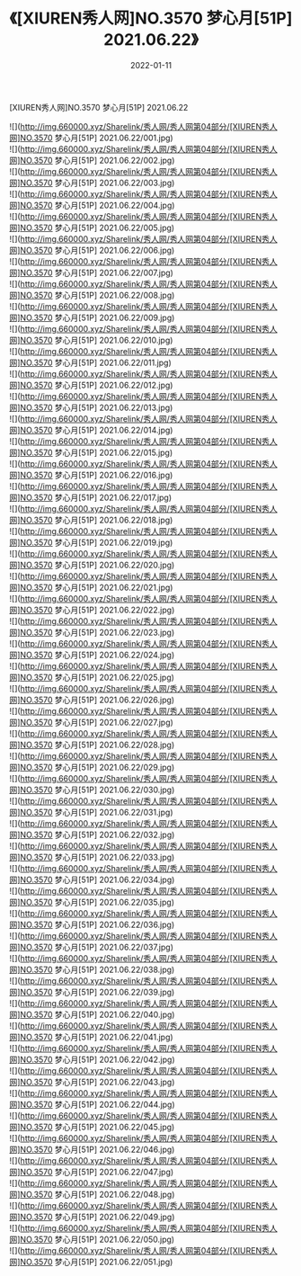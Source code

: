 ﻿---
layout: post
title:  《[XIUREN秀人网]NO.3570 梦心月[51P] 2021.06.22》
date:   2022-01-11
img: http://img.660000.xyz/Sharelink/秀人网/秀人网第04部分/[XIUREN秀人网]NO.3570 梦心月[51P] 2021.06.22/000.jpg
categories: [美女, 清纯, 唯美]
---

[XIUREN秀人网]NO.3570 梦心月[51P] 2021.06.22

 ![](http://img.660000.xyz/Sharelink/秀人网/秀人网第04部分/[XIUREN秀人网]NO.3570 梦心月[51P] 2021.06.22/001.jpg) <br>![](http://img.660000.xyz/Sharelink/秀人网/秀人网第04部分/[XIUREN秀人网]NO.3570 梦心月[51P] 2021.06.22/002.jpg) <br>![](http://img.660000.xyz/Sharelink/秀人网/秀人网第04部分/[XIUREN秀人网]NO.3570 梦心月[51P] 2021.06.22/003.jpg) <br>![](http://img.660000.xyz/Sharelink/秀人网/秀人网第04部分/[XIUREN秀人网]NO.3570 梦心月[51P] 2021.06.22/004.jpg) <br>![](http://img.660000.xyz/Sharelink/秀人网/秀人网第04部分/[XIUREN秀人网]NO.3570 梦心月[51P] 2021.06.22/005.jpg) <br>![](http://img.660000.xyz/Sharelink/秀人网/秀人网第04部分/[XIUREN秀人网]NO.3570 梦心月[51P] 2021.06.22/006.jpg) <br>![](http://img.660000.xyz/Sharelink/秀人网/秀人网第04部分/[XIUREN秀人网]NO.3570 梦心月[51P] 2021.06.22/007.jpg) <br>![](http://img.660000.xyz/Sharelink/秀人网/秀人网第04部分/[XIUREN秀人网]NO.3570 梦心月[51P] 2021.06.22/008.jpg) <br>![](http://img.660000.xyz/Sharelink/秀人网/秀人网第04部分/[XIUREN秀人网]NO.3570 梦心月[51P] 2021.06.22/009.jpg) <br>![](http://img.660000.xyz/Sharelink/秀人网/秀人网第04部分/[XIUREN秀人网]NO.3570 梦心月[51P] 2021.06.22/010.jpg) <br>![](http://img.660000.xyz/Sharelink/秀人网/秀人网第04部分/[XIUREN秀人网]NO.3570 梦心月[51P] 2021.06.22/011.jpg) <br>![](http://img.660000.xyz/Sharelink/秀人网/秀人网第04部分/[XIUREN秀人网]NO.3570 梦心月[51P] 2021.06.22/012.jpg) <br>![](http://img.660000.xyz/Sharelink/秀人网/秀人网第04部分/[XIUREN秀人网]NO.3570 梦心月[51P] 2021.06.22/013.jpg) <br>![](http://img.660000.xyz/Sharelink/秀人网/秀人网第04部分/[XIUREN秀人网]NO.3570 梦心月[51P] 2021.06.22/014.jpg) <br>![](http://img.660000.xyz/Sharelink/秀人网/秀人网第04部分/[XIUREN秀人网]NO.3570 梦心月[51P] 2021.06.22/015.jpg) <br>![](http://img.660000.xyz/Sharelink/秀人网/秀人网第04部分/[XIUREN秀人网]NO.3570 梦心月[51P] 2021.06.22/016.jpg) <br>![](http://img.660000.xyz/Sharelink/秀人网/秀人网第04部分/[XIUREN秀人网]NO.3570 梦心月[51P] 2021.06.22/017.jpg) <br>![](http://img.660000.xyz/Sharelink/秀人网/秀人网第04部分/[XIUREN秀人网]NO.3570 梦心月[51P] 2021.06.22/018.jpg) <br>![](http://img.660000.xyz/Sharelink/秀人网/秀人网第04部分/[XIUREN秀人网]NO.3570 梦心月[51P] 2021.06.22/019.jpg) <br>![](http://img.660000.xyz/Sharelink/秀人网/秀人网第04部分/[XIUREN秀人网]NO.3570 梦心月[51P] 2021.06.22/020.jpg) <br>![](http://img.660000.xyz/Sharelink/秀人网/秀人网第04部分/[XIUREN秀人网]NO.3570 梦心月[51P] 2021.06.22/021.jpg) <br>![](http://img.660000.xyz/Sharelink/秀人网/秀人网第04部分/[XIUREN秀人网]NO.3570 梦心月[51P] 2021.06.22/022.jpg) <br>![](http://img.660000.xyz/Sharelink/秀人网/秀人网第04部分/[XIUREN秀人网]NO.3570 梦心月[51P] 2021.06.22/023.jpg) <br>![](http://img.660000.xyz/Sharelink/秀人网/秀人网第04部分/[XIUREN秀人网]NO.3570 梦心月[51P] 2021.06.22/024.jpg) <br>![](http://img.660000.xyz/Sharelink/秀人网/秀人网第04部分/[XIUREN秀人网]NO.3570 梦心月[51P] 2021.06.22/025.jpg) <br>![](http://img.660000.xyz/Sharelink/秀人网/秀人网第04部分/[XIUREN秀人网]NO.3570 梦心月[51P] 2021.06.22/026.jpg) <br>![](http://img.660000.xyz/Sharelink/秀人网/秀人网第04部分/[XIUREN秀人网]NO.3570 梦心月[51P] 2021.06.22/027.jpg) <br>![](http://img.660000.xyz/Sharelink/秀人网/秀人网第04部分/[XIUREN秀人网]NO.3570 梦心月[51P] 2021.06.22/028.jpg) <br>![](http://img.660000.xyz/Sharelink/秀人网/秀人网第04部分/[XIUREN秀人网]NO.3570 梦心月[51P] 2021.06.22/029.jpg) <br>![](http://img.660000.xyz/Sharelink/秀人网/秀人网第04部分/[XIUREN秀人网]NO.3570 梦心月[51P] 2021.06.22/030.jpg) <br>![](http://img.660000.xyz/Sharelink/秀人网/秀人网第04部分/[XIUREN秀人网]NO.3570 梦心月[51P] 2021.06.22/031.jpg) <br>![](http://img.660000.xyz/Sharelink/秀人网/秀人网第04部分/[XIUREN秀人网]NO.3570 梦心月[51P] 2021.06.22/032.jpg) <br>![](http://img.660000.xyz/Sharelink/秀人网/秀人网第04部分/[XIUREN秀人网]NO.3570 梦心月[51P] 2021.06.22/033.jpg) <br>![](http://img.660000.xyz/Sharelink/秀人网/秀人网第04部分/[XIUREN秀人网]NO.3570 梦心月[51P] 2021.06.22/034.jpg) <br>![](http://img.660000.xyz/Sharelink/秀人网/秀人网第04部分/[XIUREN秀人网]NO.3570 梦心月[51P] 2021.06.22/035.jpg) <br>![](http://img.660000.xyz/Sharelink/秀人网/秀人网第04部分/[XIUREN秀人网]NO.3570 梦心月[51P] 2021.06.22/036.jpg) <br>![](http://img.660000.xyz/Sharelink/秀人网/秀人网第04部分/[XIUREN秀人网]NO.3570 梦心月[51P] 2021.06.22/037.jpg) <br>![](http://img.660000.xyz/Sharelink/秀人网/秀人网第04部分/[XIUREN秀人网]NO.3570 梦心月[51P] 2021.06.22/038.jpg) <br>![](http://img.660000.xyz/Sharelink/秀人网/秀人网第04部分/[XIUREN秀人网]NO.3570 梦心月[51P] 2021.06.22/039.jpg) <br>![](http://img.660000.xyz/Sharelink/秀人网/秀人网第04部分/[XIUREN秀人网]NO.3570 梦心月[51P] 2021.06.22/040.jpg) <br>![](http://img.660000.xyz/Sharelink/秀人网/秀人网第04部分/[XIUREN秀人网]NO.3570 梦心月[51P] 2021.06.22/041.jpg) <br>![](http://img.660000.xyz/Sharelink/秀人网/秀人网第04部分/[XIUREN秀人网]NO.3570 梦心月[51P] 2021.06.22/042.jpg) <br>![](http://img.660000.xyz/Sharelink/秀人网/秀人网第04部分/[XIUREN秀人网]NO.3570 梦心月[51P] 2021.06.22/043.jpg) <br>![](http://img.660000.xyz/Sharelink/秀人网/秀人网第04部分/[XIUREN秀人网]NO.3570 梦心月[51P] 2021.06.22/044.jpg) <br>![](http://img.660000.xyz/Sharelink/秀人网/秀人网第04部分/[XIUREN秀人网]NO.3570 梦心月[51P] 2021.06.22/045.jpg) <br>![](http://img.660000.xyz/Sharelink/秀人网/秀人网第04部分/[XIUREN秀人网]NO.3570 梦心月[51P] 2021.06.22/046.jpg) <br>![](http://img.660000.xyz/Sharelink/秀人网/秀人网第04部分/[XIUREN秀人网]NO.3570 梦心月[51P] 2021.06.22/047.jpg) <br>![](http://img.660000.xyz/Sharelink/秀人网/秀人网第04部分/[XIUREN秀人网]NO.3570 梦心月[51P] 2021.06.22/048.jpg) <br>![](http://img.660000.xyz/Sharelink/秀人网/秀人网第04部分/[XIUREN秀人网]NO.3570 梦心月[51P] 2021.06.22/049.jpg) <br>![](http://img.660000.xyz/Sharelink/秀人网/秀人网第04部分/[XIUREN秀人网]NO.3570 梦心月[51P] 2021.06.22/050.jpg) <br>![](http://img.660000.xyz/Sharelink/秀人网/秀人网第04部分/[XIUREN秀人网]NO.3570 梦心月[51P] 2021.06.22/051.jpg) <br>